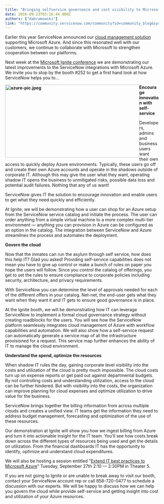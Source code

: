 ```yaml
---
title: "Bringing selfservice governance and cost visibility to Microsoft Azure in the Enterprise Live Demos at Microsoft Ignite"
date: 2016-09-23T03:16:44.000Z
authors: ["dabramowski"]
link: "https://community.servicenow.com/community?id=community_blog&sys_id=2b1ea26ddbd0dbc01dcaf3231f9619c0"
---
```

<p>Earlier this year ServiceNow announced our <a title="w.servicenow.com/products/orchestration/cloud-management.html" href="http://www.servicenow.com/products/orchestration/cloud-management.html">cloud management solution</a> supporting Microsoft Azure. And since this resonated well with our customers, we continue to collaborate with Microsoft to strengthen cooperation between our platforms.</p><p></p><p>Next week at the <a title="gnite.microsoft.com/" href="https://ignite.microsoft.com/">Microsoft Ignite conference</a> we are demonstrating our latest improvements to the ServiceNow integrations with Microsoft Azure.   We invite you to stop by the booth #252 to get a first hand look at how ServiceNow helps you to…</p><p></p><p><strong><img   alt="azure-pic.jpeg" class="image-1 jive-image" height="238" src="eb388006db9c5fc03eb27a9e0f961906.iix" style="float: left; height: 238px; width: 439.7826086956522px;" width="440"/>Encourage innovation with self-service </strong></p><p></p><p>Developers, admins and business users want their own access to quickly deploy Azure environments. Typically, these users go off and create their own Azure accounts and operate in the shadows outside of corporate IT. Although this may give the user what they want, operating shadow IT opens the business to unmitigated risks, possible data loss and potential audit failures. Nothing that any of us want!</p><p></p><p>ServiceNow gives IT the solution to encourage innovation and enable users to get what they need quickly and efficiently.</p><p></p><p>At Ignite, we will be demonstrating how a user can shop for an Azure setup from the ServiceNow service catalog and initiate the process. The user can order anything from a simple virtual machine to a more complex multi-tier environment — anything you can provision in Azure can be configured as an option in the catalog. The integration between ServiceNow and Azure streamlines the process and automates the deployment.</p><p></p><p><strong>Govern the cloud</strong></p><p></p><p>Now that the inmates can run the asylum through self service, how does this help IT? Glad you asked! Providing self-service capabilities does not mean you have to give up control or make a bunch of rules on paper you hope the users will follow. Since you control the catalog of offerings, you get to set the rules to ensure compliance to corporate policies including security, architecture, and privacy requirements.</p><p></p><p>With ServiceNow you can determine the level of approvals needed for each of the different offers in your catalog. Net-net, the end-user gets what they want when they want it and IT gets to ensure good governance is in place.</p><p></p><p>At the Ignite booth, we will be demonstrating how IT can leverage ServiceNow to implement a formal cloud governance strategy without creating roadblocks for the users. You will see how the ServiceNow platform seamlessly integrates cloud management of Azure with workflow capabilities and automation. We will also show how a self-service request can automatically generate a service map of all the infrastructure provisioned for a request. This service map further enhances the ability of IT to manage the cloud environment.</p><p></p><p><strong>Understand the spend, optimize the resources</strong></p><p></p><p>When shadow IT rules the day, gaining corporate level visibility into the costs and utilization of the cloud is pretty much impossible. The cloud costs turn up on expense reports or get paid out against departmental budgets. By not controlling costs and understanding utilization, access to the cloud can be further hindered. But with visibility into the costs, the organization can improve planning for cloud expenses and optimize utilization to drive value for the business.</p><p></p><p>ServiceNow brings together the billing information from across multiple clouds and creates a unified view. IT teams get the information they need to address budget management, forecasting and optimization of the use of these resources.</p><p></p><p>Our demonstration at Ignite will show you how we ingest billing from Azure and turn it into actionable insight for the IT team. You'll see how costs break down across the different types of resources being used and get the details on utilization. From the financial dashboards IT has the opportunity to identify, optimize and understand cloud expenditures.</p><p></p><p>We will also be hosting a session entitled "<a title="yignite.microsoft.com/sessions/34960" href="https://myignite.microsoft.com/sessions/34960">Extend IT best practices to Microsoft Azure</a>" Tuesday, September 27th 2:10 — 2:30PM in Theater 5.   </p><p></p><p>If you are not going to Ignite or are unable to break away to visit our booth, contact your ServiceNow account rep or call 858-720-0477 to schedule a discussion with our experts. We will be happy to discuss how we can help you govern the cloud while provide self-service and getting insight into cost and utilization of your Azure resources.</p>